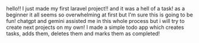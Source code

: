 hello!! 
I just made my first laravel project!! and it was a hell of a task!
as a beginner it all seems so overwhelming at first but I'm sure this is going to be fun!
chatgpt and gemini assisted me in this whole process but i will try to create next projects on my own!
I made a simple todo app which creates tasks, adds them, deletes them and marks them as completed! 
